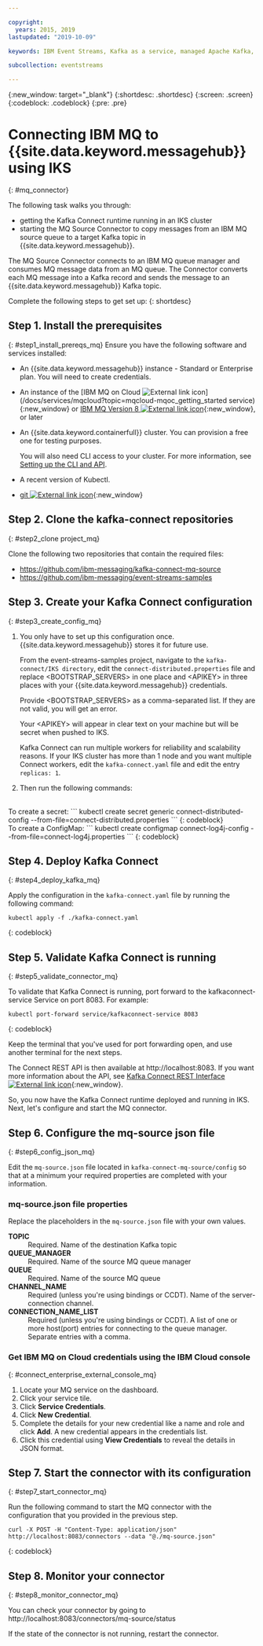 ```yaml
---

copyright:
  years: 2015, 2019
lastupdated: "2019-10-09"

keywords: IBM Event Streams, Kafka as a service, managed Apache Kafka, MQ bridge

subcollection: eventstreams

---
```


{:new_window: target="_blank"}
{:shortdesc: .shortdesc}
{:screen: .screen}
{:codeblock: .codeblock}
{:pre: .pre}

# Connecting IBM MQ to {{site.data.keyword.messagehub}} using IKS
{: #mq_connector}

The following task walks you through:
* getting the Kafka Connect runtime running in an IKS cluster 
* starting the MQ Source Connector to copy messages from an IBM MQ source queue to a target Kafka topic in {{site.data.keyword.messagehub}}. 

The MQ Source Connector connects to an IBM MQ queue manager and consumes MQ message data from an MQ queue. The Connector converts each MQ message into a Kafka record and sends the message to an {{site.data.keyword.messagehub}} Kafka topic.

Complete the following steps to get set up:
{: shortdesc}

## Step 1. Install the prerequisites
{: #step1_install_prereqs_mq}
Ensure you have the following software and services installed:

* An {{site.data.keyword.messagehub}} instance - Standard or Enterprise plan. You will need to create credentials.
* An instance of the [IBM MQ on Cloud ![External link icon](../../icons/launch-glyph.svg "External link icon")](/docs/services/mqcloud?topic=mqcloud-mqoc_getting_started service){:new_window} or [IBM MQ Version 8 ![External link icon](../../icons/launch-glyph.svg "External link icon")](https://developer.ibm.com/messaging/mq-downloads/){:new_window}, or later 
* An {{site.data.keyword.containerfull}} cluster. You can provision a free one for testing purposes. 

    You will also need CLI access to your cluster. For more information, see
 [Setting up the CLI and API](/docs/containers?topic=containers-cs_cli_install).
* A recent version of Kubectl.
* [git ![External link icon](../../icons/launch-glyph.svg "External link icon")](https://git-scm.com/downloads){:new_window}

## Step 2. Clone the kafka-connect repositories
{: #step2_clone project_mq}

Clone the following two repositories that contain the required files:

* https://github.com/ibm-messaging/kafka-connect-mq-source
* https://github.com/ibm-messaging/event-streams-samples


## Step 3. Create your Kafka Connect configuration
{: #step3_create_config_mq}

1. You only have to set up this configuration once. {{site.data.keyword.messagehub}} stores it for future use.

    From the event-streams-samples project, navigate to the <code>kafka-connect/IKS directory</code>, edit the <code>connect-distributed.properties</code> file and replace &lt;BOOTSTRAP_SERVERS&gt; in one place and &lt;APIKEY&gt; in three places with your {{site.data.keyword.messagehub}} credentials.

    Provide &lt;BOOTSTRAP_SERVERS&gt; as a comma-separated list. If they are not valid, you will get an error.

    Your &lt;APIKEY&gt; will appear in clear text on your machine but will be secret when pushed to IKS.

    Kafka Connect can run multiple workers for reliability and scalability reasons. If your IKS cluster has more than 1 node and you want multiple Connect workers, edit the <code>kafka-connect.yaml</code> file and edit the entry <code>replicas: 1</code>.

2. Then run the following commands:
<br/>
    To create a secret: 
    ```
    kubectl create secret generic connect-distributed-config --from-file=connect-distributed.properties
   ```
    {: codeblock}
    <br/>
    To create a ConfigMap:
    ```
    kubectl create configmap connect-log4j-config --from-file=connect-log4j.properties
    ```
    {: codeblock}


## Step 4. Deploy Kafka Connect
{: #step4_deploy_kafka_mq}

Apply the configuration in the <code>kafka-connect.yaml</code> file by running the following command:

```
kubectl apply -f ./kafka-connect.yaml
```
{: codeblock}


## Step 5. Validate Kafka Connect is running
{: #step5_validate_connector_mq}

To validate that Kafka Connect is running, port forward to the kafkaconnect-service Service on port 8083. For example:

```
kubectl port-forward service/kafkaconnect-service 8083
```
{: codeblock}

Keep the terminal that you've used for port forwarding open, and use another terminal for the next steps.

The Connect REST API is then available at http://localhost:8083. If you want more information about the API, see
[Kafka Connect REST Interface ![External link icon](../../icons/launch-glyph.svg "External link icon")](http://kafka.apache.org/documentation/#connect_rest){:new_window}.

So, you now have the Kafka Connect runtime deployed and running in IKS. Next, let's configure and start the MQ connector.


<!--
## Step 6. Build the connector
{: #step6_build_connector}

1. Clone the repository with the following command:

    ```
    git clone https://github.com/ibm-messaging/kafka-connect-mq-source
    ```

2. Change into the <code>kafka-connect-mq-source</code> directory:

    ```
    cd kafka-connect-mq-source
    ```

3. Build the connector using Gradle:

    ```
    $ gradle shadowJar
    ```
-->

## Step 6. Configure the mq-source json file
{: #step6_config_json_mq}

Edit the <code>mq-source.json</code> file located in <code>kafka-connect-mq-source/config</code> so that at a minimum your required properties are completed with your information.

### mq-source.json file properties

Replace the placeholders in the <code>mq-source.json</code> file with your own values.

<dl>
<dt><strong>TOPIC</strong></dt>
<dd>Required. Name of the destination Kafka topic</dd>
<dt><strong>QUEUE_MANAGER</strong></dt>
<dd>Required. Name of the source MQ queue manager</dd>
<dt><strong>QUEUE</strong></dt>
<dd>Required. Name of the source MQ queue </dd>
<dt><strong>CHANNEL_NAME</strong></dt>
<dd>Required (unless you're using bindings or CCDT). Name of the server-connection channel.</dd>
<dt><strong>CONNECTION_NAME_LIST</strong></dt>
<dd>Required (unless you're using bindings or CCDT). A list of one or more host(port) entries for connecting to the queue manager. Separate entries with a comma. 
</dl>
 
### Get IBM MQ on Cloud credentials using the IBM Cloud console
{: #connect_enterprise_external_console_mq}

1. Locate your MQ service on the dashboard.
2. Click your service tile.
3. Click **Service Credentials**.
4. Click **New Credential**. 
5. Complete the details for your new credential like a name and role and click **Add**. A new credential appears in the credentials list.
6. Click this credential using **View Credentials** to reveal the details in JSON format.


## Step 7. Start the connector with its configuration
{: #step7_start_connector_mq}

Run the following command to start the MQ connector with the configuration that you provided in the previous step.

```
curl -X POST -H "Content-Type: application/json" http://localhost:8083/connectors --data "@./mq-source.json"
```
{: codeblock}

## Step 8. Monitor your connector 
{: #step8_monitor_connector_mq}

You can check your connector by going to <br/>
http://localhost:8083/connectors/mq-source/status

If the state of the connector is not running, restart the connector.

